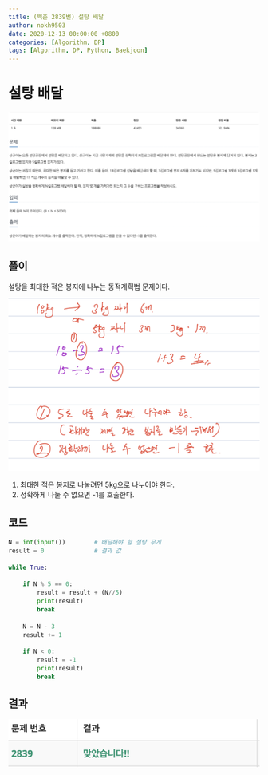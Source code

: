 ```yaml
---
title: (백준 2839번) 설탕 배달
author: nokh9503
date: 2020-12-13 00:00:00 +0800
categories: [Algorithm, DP]
tags: [Algorithm, DP, Python, Baekjoon]
---
```


# 설탕 배달

![backjoon_dp(2839)](/assets/img/algorithm/backjoon/dp/backjoon_dp(2839).png)

## 풀이

설탕을 최대한 적은 봉지에 나누는 동적계획법 문제이다.

 ![backjoon_dp(2839)_sol](/assets/img/algorithm/backjoon/dp/backjoon_dp(2839)_sol.png)

1. 최대한 적은 봉지로 나눌려면 5kg으로 나누어야 한다.
2. 정확하게 나눌 수 없으면 -1를 호출한다.

## 코드

```python
N = int(input())        # 배달해야 할 설탕 무게
result = 0              # 결과 값

while True:
    
    if N % 5 == 0:
        result = result + (N//5)
        print(result)
        break

    N = N - 3
    result += 1

    if N < 0:
        result = -1
        print(result)
        break
```

## 결과

 ![backjoon_dp(2839)_res](/assets/img/algorithm/backjoon/dp/backjoon_dp(2839)_res.png)
